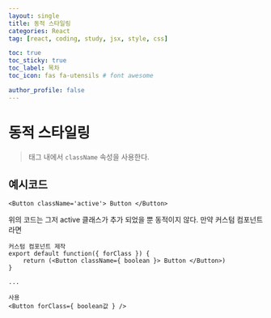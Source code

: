 ```yaml
---
layout: single
title: 동적 스타일링
categories: React
tag: [react, coding, study, jsx, style, css]

toc: true
toc_sticky: true
toc_label: 목차
toc_icon: fas fa-utensils # font awesome

author_profile: false
---
```


# 동적 스타일링

>태그 내에서 `className` 속성을 사용한다.

## 예시코드
```
<Button className='active'> Button </Button>
```

위의 코드는 그저 active 클래스가 추가 되었을 뿐 동적이지 않다.
만약 커스텀 컴포넌트 라면
```
커스텀 컴포넌트 제작
export default function({ forClass }) {
	return (<Button className={ boolean }> Button </Button>)
}

...

사용
<Button forClass={ boolean값 } />

```